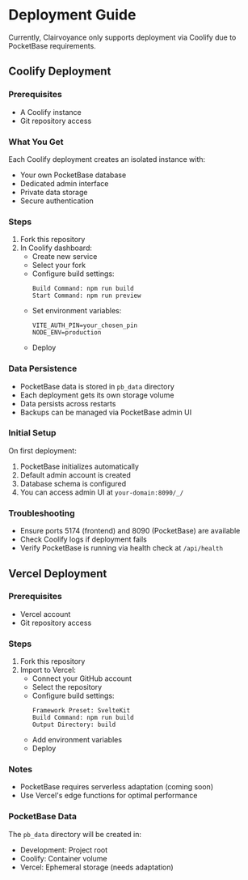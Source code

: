 # Deployment Guide

Currently, Clairvoyance only supports deployment via Coolify due to PocketBase requirements.

## Coolify Deployment

### Prerequisites
- A Coolify instance
- Git repository access

### What You Get
Each Coolify deployment creates an isolated instance with:
- Your own PocketBase database
- Dedicated admin interface
- Private data storage
- Secure authentication

### Steps
1. Fork this repository
2. In Coolify dashboard:
   - Create new service
   - Select your fork
   - Configure build settings:
     ```
     Build Command: npm run build
     Start Command: npm run preview
     ```
   - Set environment variables:
     ```
     VITE_AUTH_PIN=your_chosen_pin
     NODE_ENV=production
     ```
   - Deploy

### Data Persistence
- PocketBase data is stored in `pb_data` directory
- Each deployment gets its own storage volume
- Data persists across restarts
- Backups can be managed via PocketBase admin UI

### Initial Setup
On first deployment:
1. PocketBase initializes automatically
2. Default admin account is created
3. Database schema is configured
4. You can access admin UI at `your-domain:8090/_/`

### Troubleshooting
- Ensure ports 5174 (frontend) and 8090 (PocketBase) are available
- Check Coolify logs if deployment fails
- Verify PocketBase is running via health check at `/api/health`

## Vercel Deployment

### Prerequisites
- Vercel account
- Git repository access

### Steps
1. Fork this repository
2. Import to Vercel:
   - Connect your GitHub account
   - Select the repository
   - Configure build settings:
     ```
     Framework Preset: SvelteKit
     Build Command: npm run build
     Output Directory: build
     ```
   - Add environment variables
   - Deploy

### Notes
- PocketBase requires serverless adaptation (coming soon)
- Use Vercel's edge functions for optimal performance

### PocketBase Data
The `pb_data` directory will be created in:
- Development: Project root
- Coolify: Container volume
- Vercel: Ephemeral storage (needs adaptation) 